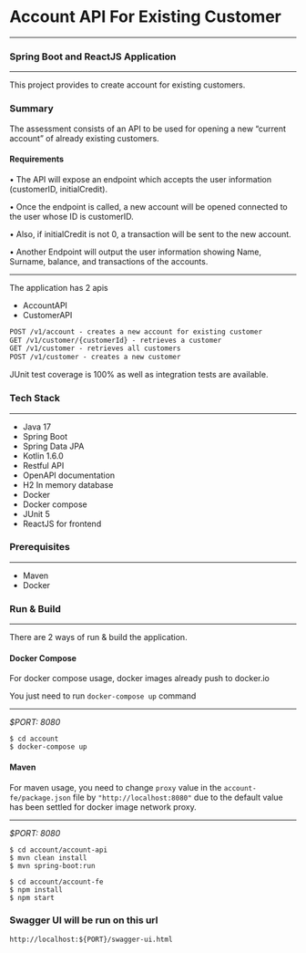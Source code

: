 # Account API For Existing Customer
___
### Spring Boot and ReactJS Application

---
This project provides to create account for existing customers.

### Summary
The assessment consists of an API to be used for opening a new “current account” of already existing
customers.

#### Requirements

• The API will expose an endpoint which accepts the user information (customerID,
initialCredit).

• Once the endpoint is called, a new account will be opened connected to the user whose ID is
customerID.

• Also, if initialCredit is not 0, a transaction will be sent to the new account.

• Another Endpoint will output the user information showing Name, Surname, balance, and
transactions of the accounts.
___
The application has 2 apis
* AccountAPI
* CustomerAPI

```html
POST /v1/account - creates a new account for existing customer
GET /v1/customer/{customerId} - retrieves a customer
GET /v1/customer - retrieves all customers
POST /v1/customer - creates a new customer
```

JUnit test coverage is 100% as well as integration tests are available.


### Tech Stack

---
- Java 17
- Spring Boot
- Spring Data JPA
- Kotlin 1.6.0
- Restful API
- OpenAPI documentation
- H2 In memory database  
- Docker
- Docker compose
- JUnit 5
- ReactJS for frontend

### Prerequisites

---
- Maven
- Docker

### Run & Build

---
There are 2 ways of run & build the application.

#### Docker Compose

For docker compose usage, docker images already push to docker.io

You just need to run `docker-compose up` command
___
*$PORT: 8080*
```ssh
$ cd account
$ docker-compose up
```

#### Maven

For maven usage, you need to change `proxy` value in the `account-fe/package.json` 
file by `"http://localhost:8080"` due to the default value has been settled for docker image network proxy.
___
*$PORT: 8080*
```ssh
$ cd account/account-api
$ mvn clean install
$ mvn spring-boot:run

$ cd account/account-fe
$ npm install
$ npm start
```

### Swagger UI will be run on this url
`http://localhost:${PORT}/swagger-ui.html`
